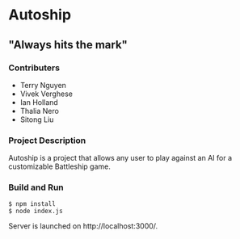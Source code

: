 # Autoship
## "Always hits the mark"

### Contributers
- Terry Nguyen
- Vivek Verghese
- Ian Holland
- Thalia Nero
- Sitong Liu

### Project Description
Autoship is a project that allows any user to play against an AI for a customizable Battleship game.

### Build and Run
```
$ npm install
$ node index.js
```
Server is launched on http://localhost:3000/.
